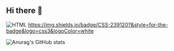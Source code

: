 ## Hi there 👋


![HTML](https://img.shields.io/badge/HTML-239120?style=for-the-badge&logo=html5&logoColor=white)
https://img.shields.io/badge/CSS-239120?&style=for-the-badge&logo=css3&logoColor=white


![Anurag's GitHub stats](https://github-readme-stats.vercel.app/api?username=soyoon-0118&show_icons=true&theme=holi)
<!--
**soyoon-0118/soyoon-0118** is a ✨ _special_ ✨ repository because its `README.md` (this file) appears on your GitHub profile.

Here are some ideas to get you started:

- 🔭 I’m currently working on ...
- 🌱 I’m currently learning ...
- 👯 I’m looking to collaborate on ...
- 🤔 I’m looking for help with ...
- 💬 Ask me about ...
- 📫 How to reach me: ...
- 😄 Pronouns: ...
- ⚡ Fun fact: ...
-->
